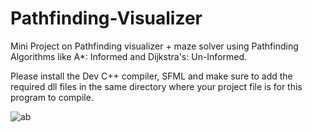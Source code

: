 # Pathfinding-Visualizer
Mini Project on Pathfinding visualizer + maze solver using Pathfinding Algorithms like A*: Informed and Dijkstra's: Un-Informed.

Please install the Dev C++ compiler, SFML and make sure to add the required dll files in the same directory where your project file is for this program to compile.

![ab](https://github.com/user-attachments/assets/7a2f1b9e-7432-4a44-a295-4a4f059911a6)
